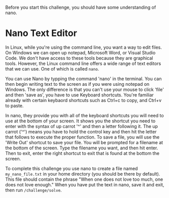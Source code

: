Before you start this challenge, you should have some understanding of nano.

# Nano Text Editor

In Linux, while you're using the command line, you want a way to edit files. On Windows we can open up notepad, Microsoft Word, or Visual Studio Code. We don't have access to these tools because they are graphical tools. However, the Linux command line offers a wide range of text editors that we can use. One of which is called `nano`.

You can use Nano by typping the command 'nano' in the terminal. You can then begin writing text to the screen as if you were using notepad on Windows. The only difference is that you can't use your mouse to click 'file' and then 'save as', you have to use Keyboard shortcuts. You're familiar already with certain keybaord shortcuts such as Ctrl+c to copy, and Ctrl+v to paste.

In nano, they provide you with all of the keyboard shortcuts you will need to use at the bottom of your screen. It shows you the shortcut you need to enter with the syntax of up carrot '^' and then a letter following it. The up carrot ('^') means you have to hold the control key and then hit the letter that follows to execute the proper function. To save a file, you will use the 'Write Out' shortcut to save your file. You will be prompted for a filename at the bottom of the screen. Type the filename you want, and then hit enter. Then to exit, enter the right shortcut to exit that is found at the bottom the screen.

To complete this challenge you use nano to create a file named `my_nano_file.txt` in your home directory (you should be there by default). This file should contain the phrase "When one does not love too much, one does not love enough." When you have put the text in nano, save it and exit, then run `/challenge/solve`.

